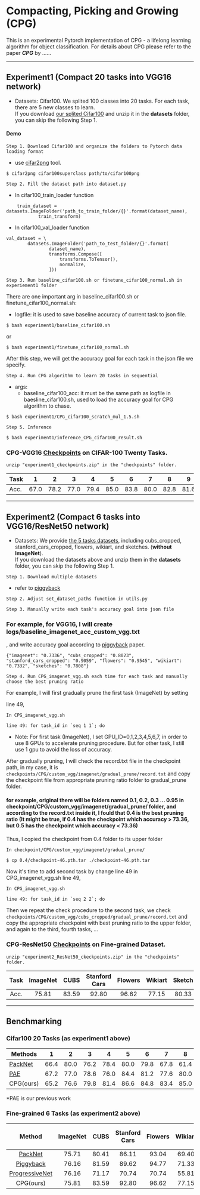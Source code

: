 # Compacting, Picking and Growing (CPG)

This is an experimental Pytorch implementation of CPG - a lifelong learning algorithm for object classification. For details about CPG please refer to the paper ***CPG*** by ......

---

## Experiment1 (Compact 20 tasks into VGG16 network)
- Datasets: Cifar100. We splited 100 classes into 20 tasks. For each task, there are 5 new classes to learn.  
            If you download [our splited Cifar100](https://drive.google.com/open?id=1AAn50an0pro2xyWGIABPtKmv_GKmoXQX) and unzip it in the **datasets** folder, you can skip the following Step 1.
#### Demo

`Step 1. Download Cifar100 and organize the folders to Pytorch data loading format`

- use [cifar2png](https://github.com/knjcode/cifar2png) tool.
```
$ cifar2png cifar100superclass path/to/cifar100png
```
  
`Step 2. Fill the dataset path into dataset.py`


- In cifar100_train_loader function
```
    train_dataset = datasets.ImageFolder('path_to_train_folder/{}'.format(dataset_name),
            train_transform)
```
- In cifar100_val_loader function 
```
val_dataset = \
        datasets.ImageFolder('path_to_test_folder/{}'.format(
                dataset_name),
                transforms.Compose([
                    transforms.ToTensor(),
                    normalize,
                ]))
```

`Step 3. Run baseline_cifar100.sh or finetune_cifar100_normal.sh in experiement1 folder`
 
There are one important arg in baseline_cifar100.sh or finetune_cifar100_normal.sh:
- logfile: it is used to save baseline accuracy of current task to json file.

```
$ bash experiment1/baseline_cifar100.sh
```
or
```
$ bash experiment1/finetune_cifar100_normal.sh
```

After this step, we will get the accuracy goal for each task in the json file we specify.

`Step 4. Run CPG algorithm to learn 20 tasks in sequential`
- args:
  - baseline_cifar100_acc: it must be the same path as logfile in baesline_cifar100.sh, used to                          load the accuracy goal for CPG algorithm to chase. 
```
$ bash experiment1/CPG_cifar100_scratch_mul_1.5.sh
```

`Step 5. Inference`
```
$ bash experiment1/inference_CPG_cifar100_result.sh
```


### CPG-VGG16 [Checkpoints](https://drive.google.com/open?id=1Zc4MJGPMcWSUkxw2j2Zy7s18jDUALkwc) on CIFAR-100 Twenty Tasks.
`unzip "experiment1_ckeckpoints.zip" in the "checkpoints" folder.`

| Task |   1  |   2  |   3  |   4  |   5  |   6  |   7  |   8  |   9  |  10  |  11  |  12  |  13  |  14  |  15  |  16  |  17  |  18  |  19  |  20  |
|------|:----:|:----:|:----:|:----:|:----:|:----:|:----:|:----:|:----:|:----:|:----:|:----:|:----:|:----:|:----:|:----:|:----:|:----:|:----:|:----:|
| Acc. | 67.0 | 78.2 | 77.0 | 79.4 | 85.0 | 83.8 | 80.0 | 82.8 | 81.6 | 87.6 | 86.8 | 82.6 | 87.6 | 81.4 | 51.8 | 71.2 | 69.4 | 70.2 | 86.6 | 92.0 |
---

## Experiment2 (Compact 6 tasks into VGG16/ResNet50 network)  
- Datasets: We provide [the 5 tasks datasets](https://drive.google.com/file/d/1a-FiCtYO_7nRcI9eIHrlZysq_0N3Sh2P/view?usp=sharing), including cubs_cropped,  stanford_cars_cropped, flowers, wikiart, and sketches. (**without ImageNet**).  
  If you download the datasets above and unzip them in the **datasets** folder, you can skip the following Step 1. 

`Step 1. Download multiple datasets`

- refer to [piggyback](https://github.com/arunmallya/piggyback)

`Step 2. Adjust set_dataset_paths function in utils.py`

`Step 3. Manually write each task's accuracy goal into json file`

### For example, for VGG16, I will create logs/baseline_imagenet_acc_custom_vgg.txt
, and write accuracy goal according to [piggyback](https://arxiv.org/pdf/1801.06519.pdf) paper. 
```
{"imagenet": "0.7336", "cubs_cropped": "0.8023", "stanford_cars_cropped": "0.9059", "flowers": "0.9545", "wikiart": "0.7332", "sketches": "0.7808"}
```

`Step 4. Run CPG_imagenet_vgg.sh each time for each task and manually choose the best pruning ratio`

For example, I will first gradually prune the first task (ImageNet) by setting 

line 49,
```
In CPG_imagenet_vgg.sh

line 49: for task_id in `seq 1 1`; do
```

- Note: For first task (ImageNet), I set GPU_ID=0,1,2,3,4,5,6,7, in order to use 8 GPUs to accelerate pruning procedure. But for other task, I still use 1 gpu to avoid the loss of accuracy.

After gradually pruning, I will check the record.txt file in the checkpoint path,
in my case, it is ```checkpoints/CPG/custom_vgg/imagenet/gradual_prune/record.txt```
and copy the checkpoint file from appropriate pruning ratio folder to gradual_prune folder.

#### for example, original there will be folders named 0.1, 0.2, 0.3 ... 0.95 in checkpoint/CPG/custom_vgg/imagenet/gradual_prune/ folder, and according to the record.txt inside it, I fould that 0.4 is the best pruning ratio (It might be true, if 0.4 has the checkpoint which accuracy > 73.36, but 0.5 has the checkpoint which accuracy < 73.36)

Thus, I copied the checkpoint from 0.4 folder to its upper folder
```
In checkpoint/CPG/custom_vgg/imagenet/gradual_prune/

$ cp 0.4/checkpoint-46.pth.tar ./checkpoint-46.pth.tar
```

Now it's time to add second task by change line 49 in CPG_imagenet_vgg.sh
line 49,
```
In CPG_imagenet_vgg.sh

line 49: for task_id in `seq 2 2`; do
```
Then we repeat the check procedure to the second task, we check ```checkpoints/CPG/custom_vgg/cubs_cropped/gradual_prune/record.txt``` and copy the appropriate checkpoint with best pruning ratio to the upper folder, and again to the third, fourth tasks, ...  

### CPG-ResNet50 [Checkpoints](https://drive.google.com/file/d/1oYTQkNPo8JJ7lqKUKrAcu0T3ZAwe7C6r/view?usp=sharing) on Fine-grained Dataset.
`unzip "experiment2_ResNet50_ckeckpoints.zip" in the "checkpoints" folder.`

| Task | ImageNet |  CUBS | Stanford Cars | Flowers | Wikiart | Sketch |
|:----:|:--------:|:-----:|:-------------:|:-------:|:-------:|:------:|
| Acc. |   75.81  | 83.59 |     92.80     |  96.62  |  77.15  |  80.33 |

---

## Benchmarking

### Cifar100 20 Tasks (as experiment1 above)

| Methods | 1    | 2    | 3    | 4    | 5    | 6    | 7    | 8    | 9    | 10   | 11   | 12   | 13   | 14   | 15   | 16   | 17   | 18   | 19   | 20   | Avg. |
|---------|------|------|------|------|------|------|------|------|------|------|------|------|------|------|------|------|------|------|------|------|------|
| [PackNet](https://github.com/arunmallya/packnet) | 66.4 | 80.0 | 76.2 | 78.4 | 80.0 | 79.8 | 67.8 | 61.4 | 68.8 | 77.2 | 79.0 | 59.4 | 66.4 | 57.2 | 36.0 | 54.2 | 51.6 | 58.8 | 67.8 | 83.2 | 67.5 |
| [PAE](https://github.com/ivclab/PAE)     | 67.2 | 77.0 | 78.6 | 76.0 | 84.4 | 81.2 | 77.6 | 80.0 | 80.4 | 87.8 | 85.4 | 77.8 | 79.4 | 79.6 | 51.2 | 68.4 | 68.6 | 68.6 | 83.2 | 88.8 | 77.1 |
| CPG(ours)     | 65.2 | 76.6 | 79.8 | 81.4 | 86.6 | 84.8 | 83.4 | 85.0 | 84.2 | 89.2 | 90.8 | 82.4 | 85.6 | 85.2 | 53.2 | 84.4 | 70.0 | 73.4 | 88.8 | 94.8 | 80.9 |
*PAE is our previous work

### Fine-grained 6 Tasks (as experiment2 above)

|      Method     | ImageNet |  CUBS | Stanford Cars | Flowers | Wikiart | Sketch | Model Size (MB) |
|:---------------:|:--------:|:-----:|:-------------:|:-------:|:-------:|:------:|:---------------:|
|     [PackNet](https://github.com/arunmallya/packnet)      |   75.71  | 80.41 |     86.11     |  93.04  |  69.40  |  76.17 |       115       |
|    [Piggyback](https://github.com/arunmallya/piggyback)    |   76.16  | 81.59 |     89.62     |  94.77  |  71.33  |  79.91 |       121       |
| [ProgressiveNet](https://arxiv.org/abs/1606.04671) |   76.16  | 71.17 |     70.74     |  70.74  |  55.81  |  71.47 |       563       |
|       CPG(ours)       |   75.81  | 83.59 |     92.80     |  96.62  |  77.15  |  80.33 |       121       |
